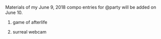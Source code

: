 Materials of my June 9, 2018 compo entries for @party will be added on June 10.

1) game of afterlife

2) surreal webcam
